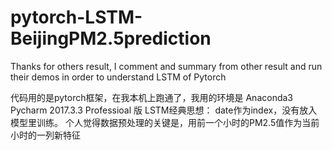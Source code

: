 # pytorch-LSTM-BeijingPM2.5prediction
Thanks for others result, I comment and summary from other result and run their demos in order to understand LSTM of Pytorch

代码用的是pytorch框架，在我本机上跑通了，我用的环境是
Anaconda3
Pycharm 2017.3.3 Professioal 版
LSTM经典思想：
date作为index，没有放入模型里训练。
个人觉得数据预处理的关键是，用前一个小时的PM2.5值作为当前小时的一列新特征

